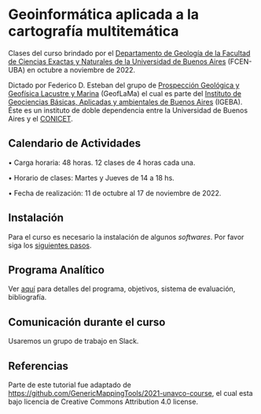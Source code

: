 # Geoinformática aplicada a la cartografía multitemática

Clases del curso brindado por el [Departamento de Geología de la Facultad de Ciencias Exactas y Naturales de la Universidad de Buenos Aires](http://www.gl.fcen.uba.ar/) (FCEN-UBA) en octubre a noviembre de 2022.

Dictado por Federico D. Esteban del grupo de [Prospección Geológica y Geofísica Lacustre y Marina](https://www.geoflama.ar/) (GeofLaMa) el cual es parte del [Instituto de Geociencias Básicas, Aplicadas y ambientales de Buenos Aires](http://igeba.gl.fcen.uba.ar/) (IGEBA). Éste es un instituto de doble dependencia entre la Universidad de Buenos Aires y el [CONICET](https://www.conicet.gov.ar/).


## Calendario de Actividades

• Carga horaria: 48 horas. 12 clases de 4 horas cada una.

• Horario de clases: Martes y Jueves de 14 a 18 hs. 

• Fecha de realización: 11 de octubre al 17 de noviembre de 2022.


## Instalación

Para el curso es necesario la instalación de algunos *softwares*. Por favor siga los [siguientes pasos](https://github.com/Esteban82/AGA-Geoinformatica-2021/blob/main/Instalacion.MD).

## Programa Analítico

Ver [aquí](https://github.com/Esteban82/AGA-Geoinformatica-2021/blob/main/Programa.md) para detalles del programa, objetivos, sistema de evaluación, bibliografía.


## Comunicación durante el curso

Usaremos un grupo de trabajo en Slack.

## Referencias

Parte de este tutorial fue adaptado de https://github.com/GenericMappingTools/2021-unavco-course, el cual esta bajo licencia de Creative Commons Attribution 4.0 license.
